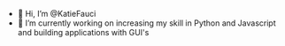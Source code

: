 - 👋 Hi, I’m @KatieFauci
- 🌱 I’m currently working on increasing my skill in Python and Javascript and building applications with GUI's

<!---
KatieFauci/KatieFauci is a ✨ special ✨ repository because its `README.md` (this file) appears on your GitHub profile.
You can click the Preview link to take a look at your changes.
--->
